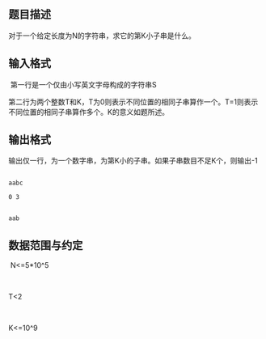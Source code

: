 ## 题目描述

<p>对于一个给定长度为N的字符串，求它的第K小子串是什么。</p>

## 输入格式

<p> 第一行是一个仅由小写英文字母构成的字符串S</p>
<div>
 第二行为两个整数T和K，T为0则表示不同位置的相同子串算作一个。T=1则表示不同位置的相同子串算作多个。K的意义如题所述。
</div>

## 输出格式

<p>输出仅一行，为一个数字串，为第K小的子串。如果子串数目不足K个，则输出-1</p>

```input1
aabc
0 3
```
```output1
aab
```
## 数据范围与约定

<p> N<=5*10^5</p>
<br>
<div>
 T<2
</div>
<br>
<div>
 K<=10^9
</div>


